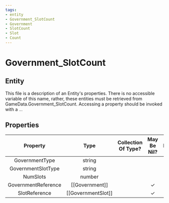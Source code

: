 ```yaml
---
tags:
- entity
- Government_SlotCount
- Government
- SlotCount
- Slot
- Count
---
```

# Government_SlotCount
## Entity
This file is a description of an Entity's properties. There is no accessible variable of this name, rather, these entities must be retrieved from GameData.Government_SlotCount. Accessing a property should be invoked with a `.`.
## Properties
|	Property	|	Type	|	Collection Of Type?	|	May Be Nil?	|	Default	|	References	|	Key	|	Notes	|
|	:-:	|	:-:	|	:-:	|	:-:	|	:-:	|	:-:	|	:-:	|	-:	|
|	GovernmentType	|	string	|		|		|		|	[[Government]].GovernmentType	|		|	|
|	GovernmentSlotType	|	string	|		|		|		|	[[GovernmentSlot]].GovernmentSlotType	|		|	|
|	NumSlots	|	number	|		|		|		|		|		|	|
|	GovernmentReference	|	[[Government]]	|		|	✓	|		|		|		|	|
|	SlotReference	|	[[GovernmentSlot]]	|		|	✓	|		|		|		|	|

